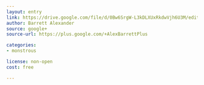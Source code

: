 ```yaml
---
layout: entry
link: https://drive.google.com/file/d/0Bw6SrgW-L3kDLXUxRkdwVjh6U3M/edit
author: Barrett Alexander
source: google+
source-url: https://plus.google.com/+AlexBarrettPlus

categories:
- monstrous

license: non-open
cost: free

---
```

